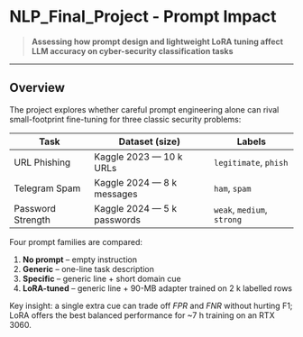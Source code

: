 # NLP_Final_Project - Prompt Impact

> **Assessing how prompt design and lightweight LoRA tuning affect LLM accuracy on cyber-security classification tasks**

---

## Overview
The project explores whether careful prompt engineering alone can rival small-footprint fine-tuning for three classic security problems:

| Task               | Dataset (size)              | Labels                       |
|--------------------|-----------------------------|------------------------------|
| URL Phishing       | Kaggle 2023 — 10 k URLs     | `legitimate`, `phish`        |
| Telegram Spam      | Kaggle 2024 — 8 k messages  | `ham`, `spam`                |
| Password Strength  | Kaggle 2024 — 5 k passwords | `weak`, `medium`, `strong`   |

Four prompt families are compared:

1. **No prompt** – empty instruction  
2. **Generic** – one-line task description  
3. **Specific** – generic line + short domain cue  
4. **LoRA-tuned** – generic line + 90-MB adapter trained on 2 k labelled rows  

Key insight: a single extra cue can trade off *FPR* and *FNR* without hurting F1; LoRA offers the best balanced performance for ~7 h training on an RTX 3060.

